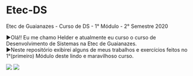 # Etec-DS
Etec de Guaianazes - Curso de DS - 1° Módulo - 2° Semestre 2020

  ►Olá!! Eu me chamo Helder e atualmente eu curso o curso de Desenvolvimento de Sistemas na Etec de Guaianazes.                                  
  ►Neste repositório exibirei alguns de meus trabalhos e exercícios feitos no 1°(primeiro) Módulo deste lindo e maravilhoso curso.                                     

[<img src = "https://img.shields.io/badge/facebook-%231877F2.svg?&style=for-the-badge&logo=facebook&logoColor=white">](https://www.facebook.com/OAnciao)
[<img src="https://img.shields.io/badge/linkedin-%230077B5.svg?&style=for-the-badge&logo=linkedin&logoColor=white" />](https://www.linkedin.com/in/helder-alvarenga/)

